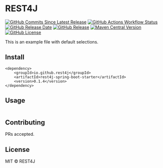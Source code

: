 # REST4J

[![GitHub Commits Since Latest Release](https://img.shields.io/github/commits-since/rest4j/rest4j/latest)](https://github.com/rest4j/rest4j/commits/main/)
[![GitHub Actions Workflow Status](https://img.shields.io/github/actions/workflow/status/rest4j/rest4j/maven-publish.yml)](https://github.com/rest4j/rest4j/actions/workflows/maven-publish.yml)
[![GitHub Release Date](https://img.shields.io/github/release-date/rest4j/rest4j)](https://github.com/rest4j/rest4j/releases)
[![GitHub Release](https://img.shields.io/github/v/release/rest4j/rest4j)](https://github.com/rest4j/rest4j/releases)
[![Maven Central Version](https://img.shields.io/maven-central/v/io.github.rest4j/rest4j?label=maven%20central)](https://central.sonatype.com/artifact/io.github.rest4j/rest4j)
[![GitHub License](https://img.shields.io/github/license/rest4j/rest4j)](LICENSE)

This is an example file with default selections.

## Install

```
<dependency>
    <groupId>io.github.rest4j</groupId>
    <artifactId>rest4j-spring-boot-starter</artifactId>
    <version>0.1.4</version>
</dependency>
```

## Usage

```
```

## Contributing

PRs accepted.

## License

MIT © REST4J